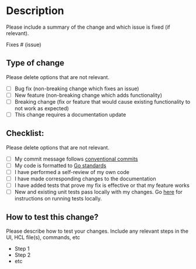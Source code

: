 # Description

Please include a summary of the change and which issue is fixed (if relevant).

Fixes # (issue)

## Type of change

Please delete options that are not relevant.

- [ ] Bug fix (non-breaking change which fixes an issue)
- [ ] New feature (non-breaking change which adds functionality)
- [ ] Breaking change (fix or feature that would cause existing functionality to not work as expected)
- [ ] This change requires a documentation update

## Checklist:

Please delete options that are not relevant.

- [ ] My commit message follows [conventional commits](https://www.conventionalcommits.org/en/v1.0.0/)
- [ ] My code is formatted to [Go standards](https://go.dev/blog/gofmt)
- [ ] I have performed a self-review of my own code
- [ ] I have made corresponding changes to the documentation
- [ ] I have added tests that prove my fix is effective or that my feature works
- [ ] New and existing unit tests pass locally with my changes. Go [here](https://github.com/newrelic/terraform-provider-newrelic/blob/main/CONTRIBUTING.md#testing) for instructions on running tests locally.

## How to test this change?

Please describe how to test your changes. Include any relevant steps in the UI, HCL file(s), commands, etc

- Step 1
- Step 2
- etc
